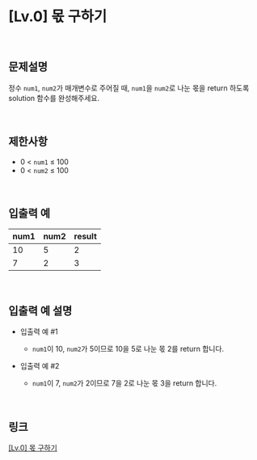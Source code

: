 # [Lv.0] 몫 구하기

<br>

## 문제설명
정수 `num1`, `num2`가 매개변수로 주어질 때, `num1`을 `num2`로 나눈 몫을 return 하도록 solution 함수를 완성해주세요.

<br>

## 제한사항
- 0 < `num1` ≤ 100
- 0 < `num2` ≤ 100

<br>

## 입출력 예
| num1 | num2 | result |
|---|---|---|
| 10 | 5 | 2 |
| 7 | 2 | 3 |

<br>

## 입출력 예 설명
- 입출력 예 #1
    - `num1`이 10, `num2`가 5이므로 10을 5로 나눈 몫 2를 return 합니다.

- 입출력 예 #2
    - `num1`이 7, `num2`가 2이므로 7을 2로 나눈 몫 3을 return 합니다.

<br>

## 링크
[[Lv.0] 몫 구하기](https://school.programmers.co.kr/learn/courses/30/lessons/120805)
